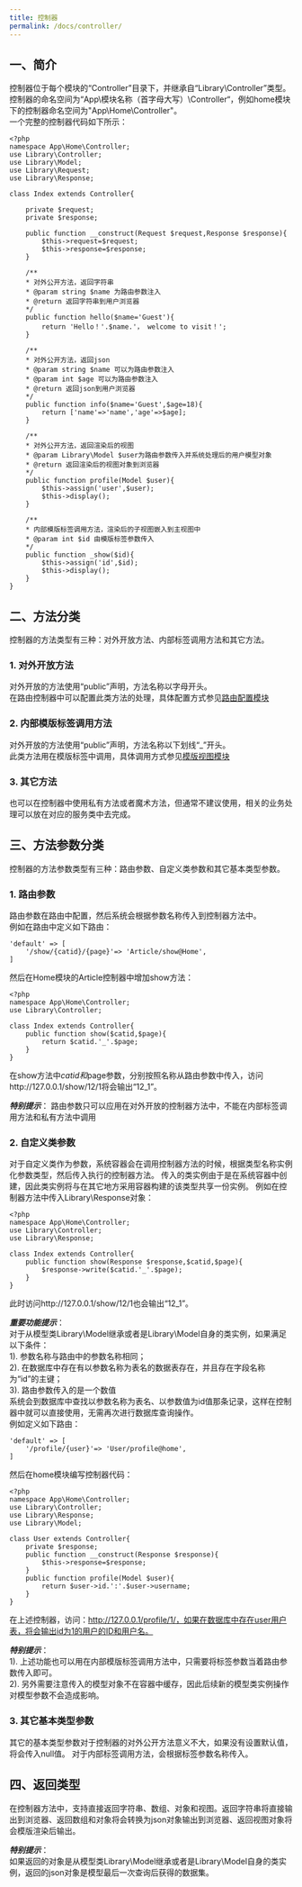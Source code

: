```yaml
---
title: 控制器
permalink: /docs/controller/
---
```


## 一、简介
控制器位于每个模块的“Controller”目录下，并继承自“Library\Controller”类型。
控制器的命名空间为“App\模块名称（首字母大写）\Controller“，例如home模块下的控制器命名空间为"App\Home\Controller"。  
一个完整的控制器代码如下所示：

```
<?php
namespace App\Home\Controller;
use Library\Controller;
use Library\Model;
use Library\Request;
use Library\Response;

class Index extends Controller{
	
	private $request;
	private $response;
	
	public function __construct(Request $request,Response $response){
		$this->request=$request;
		$this->response=$response;
	}
	
	/**
	* 对外公开方法，返回字符串
	* @param string $name 为路由参数注入
	* @return 返回字符串到用户浏览器
	*/
	public function hello($name='Guest'){
		return 'Hello！'.$name.'， welcome to visit！';
	}
	
	/**
	* 对外公开方法，返回json
	* @param string $name 可以为路由参数注入
	* @param int $age 可以为路由参数注入
	* @return 返回json到用户浏览器
	*/
	public function info($name='Guest',$age=18){
		return ['name'=>'name','age'=>$age];
	}
	
	/**
	* 对外公开方法，返回渲染后的视图
	* @param Library\Model $user为路由参数传入并系统处理后的用户模型对象
	* @return 返回渲染后的视图对象到浏览器
	*/
	public function profile(Model $user){
		$this->assign('user',$user);
		$this->display();
	}
	
	/**
	* 内部模版标签调用方法，渲染后的子视图嵌入到主视图中
	* @param int $id 由模版标签参数传入
	*/
	public function _show($id){
		$this->assign('id',$id);
		$this->display();
	}
}

```

## 二、方法分类
控制器的方法类型有三种：对外开放方法、内部标签调用方法和其它方法。
### 1. 对外开放方法
对外开放的方法使用“public”声明，方法名称以字母开头。  
在路由控制器中可以配置此类方法的处理，具体配置方式参见[路由配置模块](http://steeze.cn/docs/route/)
### 2. 内部模版标签调用方法
对外开放的方法使用“public”声明，方法名称以下划线“_”开头。  
此类方法用在模版标签中调用，具体调用方式参见[模版视图模块](http://steeze.cn/docs/view/)
### 3. 其它方法
也可以在控制器中使用私有方法或者魔术方法，但通常不建议使用，相关的业务处理可以放在对应的服务类中去完成。

## 三、方法参数分类
控制器的方法参数类型有三种：路由参数、自定义类参数和其它基本类型参数。
### 1. 路由参数
路由参数在路由中配置，然后系统会根据参数名称传入到控制器方法中。  
例如在路由中定义如下路由：

```
'default' => [
	'/show/{catid}/{page}'=> 'Article/show@Home',
]
```
然后在Home模块的Article控制器中增加show方法：

```
<?php
namespace App\Home\Controller;
use Library\Controller;

class Index extends Controller{
	public function show($catid,$page){
		return $catid.'_'.$page;
	}
}

```
在show方法中$catid和$page参数，分别按照名称从路由参数中传入，访问http://127.0.0.1/show/12/1将会输出“12_1”。

***特别提示***：
路由参数只可以应用在对外开放的控制器方法中，不能在内部标签调用方法和私有方法中调用

### 2. 自定义类参数
对于自定义类作为参数，系统容器会在调用控制器方法的时候，根据类型名称实例化参数类型，然后传入执行的控制器方法。
传入的类实例由于是在系统容器中创建，因此类实例将与在其它地方采用容器构建的该类型共享一份实例。
例如在控制器方法中传入Library\Response对象：

```
<?php
namespace App\Home\Controller;
use Library\Controller;
use Library\Response;

class Index extends Controller{
	public function show(Response $response,$catid,$page){
		$response->write($catid.'_'.$page);
	}
}

```
此时访问http://127.0.0.1/show/12/1也会输出“12_1”。

***重要功能提示***：  
对于从模型类Library\Model继承或者是Library\Model自身的类实例，如果满足以下条件：  
1). 参数名称与路由中的参数名称相同；  
2). 在数据库中存在有以参数名称为表名的数据表存在，并且存在字段名称为“id”的主键；  
3). 路由参数传入的是一个数值  
系统会到数据库中查找以参数名称为表名、以参数值为id值那条记录，这样在控制器中就可以直接使用，无需再次进行数据库查询操作。  
例如定义如下路由：

```
'default' => [
	'/profile/{user}'=> 'User/profile@home',
]
```
然后在home模块编写控制器代码：

```
<?php
namespace App\Home\Controller;
use Library\Controller;
use Library\Response;
use Library\Model;

class User extends Controller{
	private $response;
	public function __construct(Response $response){
		$this->response=$response;
	}
	public function profile(Model $user){
		return $user->id.':'.$user->username;
	}
}
```
在上述控制器，访问：http://127.0.0.1/profile/1/，如果在数据库中存在user用户表，将会输出id为1的用户的ID和用户名。

***特别提示***：  
1). 上述功能也可以用在内部模版标签调用方法中，只需要将标签参数当着路由参数传入即可。  
2). 另外需要注意传入的模型对象不在容器中缓存，因此后续新的模型类实例操作对模型参数不会造成影响。


### 3. 其它基本类型参数
其它的基本类型参数对于控制器的对外公开方法意义不大，如果没有设置默认值，将会传入null值。
对于内部标签调用方法，会根据标签参数名称传入。


## 四、返回类型
在控制器方法中，支持直接返回字符串、数组、对象和视图。返回字符串将直接输出到浏览器、返回数组和对象将会转换为json对象输出到浏览器、返回视图对象将会模版渲染后输出。  
  
***特别提示***：  
如果返回的对象是从模型类Library\Model继承或者是Library\Model自身的类实例，返回的json对象是模型最后一次查询后获得的数据集。


